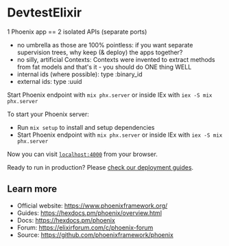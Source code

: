 # DevtestElixir

1 Phoenix app == 2 isolated APIs (separate ports)

  - no umbrella as those are 100% pointless: if you want separate supervision trees, why keep (& deploy) the apps together?
  - no silly, artificial Contexts: Contexts were invented to extract methods from fat models and that's it - you should do ONE thing WELL
  - internal ids (where possible): type :binary_id
  - external ids: type :uuid

  Start Phoenix endpoint with `mix phx.server` or inside IEx with `iex -S mix phx.server`

To start your Phoenix server:

  - Run `mix setup` to install and setup dependencies
  - Start Phoenix endpoint with `mix phx.server` or inside IEx with `iex -S mix phx.server`

Now you can visit [`localhost:4000`](http://localhost:4000) from your browser.

Ready to run in production? Please [check our deployment guides](https://hexdocs.pm/phoenix/deployment.html).

## Learn more

  - Official website: https://www.phoenixframework.org/
  - Guides: https://hexdocs.pm/phoenix/overview.html
  - Docs: https://hexdocs.pm/phoenix
  - Forum: https://elixirforum.com/c/phoenix-forum
  - Source: https://github.com/phoenixframework/phoenix
